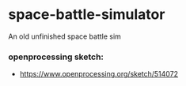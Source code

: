 # space-battle-simulator
An old unfinished space battle sim

### openprocessing sketch:
* https://www.openprocessing.org/sketch/514072
